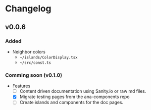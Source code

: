 # Changelog

## v0.0.6

### Added

- Neighbor colors
  - `~/islands/ColorDisplay.tsx`
  - `~/src/const.ts`

### Comming soon (v0.1.0)

- Features
  - [ ] Content driven documentation using Sanity.io or raw md files.
  - [x] Migrate testing pages from the ana-components repo
  - [ ] Create islands and components for the doc pages.
